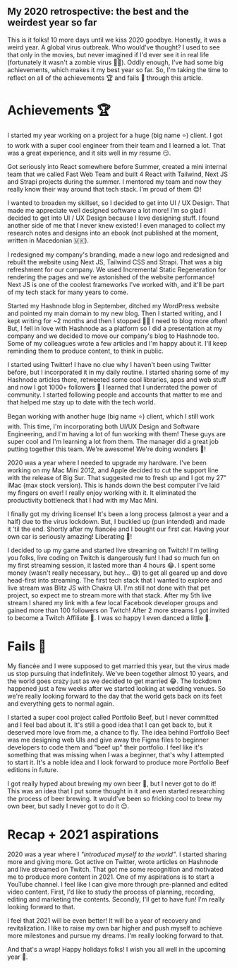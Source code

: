 ## My 2020 retrospective: the best and the weirdest year so far

This is it folks! 10 more days until we kiss 2020 goodbye. Honestly, it was a weird year. A global virus outbreak. Who would've thought? I used to see that only in the movies, but never imagined if I'd ever see it in real life (fortunately it wasn't a zombie virus 🧟‍♂️). Oddly enough, I've had some big achievements, which makes it my best year so far. So, I'm taking the time to reflect on all of the achievements 🏆 and fails 💩 through this article.

# Achievements 🏆
I started my year working on a project for a huge (big name ⭐️) client. I got to work with a super cool engineer from their team and I learned a lot. That was a great experience, and it sits well in my resume 😏.

Got seriously into React somewhere before Summer, created a mini internal team that we called Fast Web Team and built 4 React with Tailwind, Next JS and Strapi projects during the summer. I mentored my team and now they really know their way around that tech stack. I'm proud of them 😊!

I wanted to broaden my skillset, so I decided to get into UI / UX Design. That made me appreciate well designed software a lot more! I'm so glad I decided to get into UI / UX Design because I love designing stuff. I found another side of me that I never knew existed! I even managed to collect my research notes and designs into an ebook (not published at the moment, written in Macedonian 🇲🇰).

I redesigned my company's branding, made a new logo and redesigned and rebuilt the website using Next JS, Tailwind CSS and Strapi. That was a big refreshment for our company. We used Incremental Static Regeneration for rendering the pages and we're astonished of the website performance! Next JS is one of the coolest frameworks I've worked with, and it'll be part of my tech stack for many years to come.

Started my Hashnode blog in September, ditched my WordPress website and pointed my main domain to my new blog. Then I started writing, and I kept writing for ~2 months and then I stopped 🤦‍♂️ I need to blog more often! But, I fell in love with Hashnode as a platform so I did a presentation at my company and we decided to move our company's blog to Hashnode too. Some of my colleagues wrote a few articles and I'm happy about it. I'll keep reminding them to produce content, to think in public.

I started using Twitter! I have no clue why I haven't been using Twitter before, but I incorporated it in my daily routine. I started sharing some of my Hashnode articles there, retweeted some cool libraries, apps and web stuff and now I got 1000+ followers 🤩 I learned that I underrated the power of community. I started following people and accounts that matter to me and that helped me stay up to date with the tech world. 

Began working with another huge (big name ⭐️) client, which I still work with. This time, I'm incorporating both UI/UX Design and Software Engineering, and I'm having a lot of fun working with them! These guys are super cool and I'm learning a lot from them. The manager did a great job putting together this team. We're awesome! We're doing wonders 🤘!

2020 was a year where I needed to upgrade my hardware. I've been working on my Mac Mini 2012, and Apple decided to cut the support line with the release of Big Sur. That suggested me to fresh up and I got my 27" iMac (max stock version). This is hands down the best computer I've laid my fingers on ever! I really enjoy working with it. It eliminated the productivity bottleneck that I had with my Mac Mini.

I finally got my driving license! It's been a long process (almost a year and a half) due to the virus lockdown. But, I buckled up (pun intended) and made it 'til the end. Shortly after my fiancée and I bought our first car. Having your own car is seriously amazing! Liberating 🙌!

I decided to up my game and started live streaming on Twitch! I'm telling you folks, live coding on Twitch is dangerously fun! I had so much fun on my first streaming session, it lasted more than 4 hours 😂. I spent some money (wasn't really necessary, but hey... 😅) to get all geared up and dove head-first into streaming. The first tech stack that I wanted to explore and live stream was Blitz JS with Chakra UI. I'm still not done with that pet project, so expect me to stream more with that stack. After my 5th live stream I shared my link with a few local Facebook developer groups and gained more than 100 followers on Twitch! After 2 more streams I got invited to become a Twitch Affiliate 🤩. I was so happy I even danced a little 🕺.

# Fails 💩
My fiancée and I were supposed to get married this year, but the virus made us stop pursuing that indefinitely. We've been together almost 10 years, and the world goes crazy just as we decided to get married 😂. The lockdown happened just a few weeks after we started looking at wedding venues. So we're really looking forward to the day that the world gets back on its feet and everything gets to normal again.

I started a super cool project called Portfolio Beef, but I never committed and I feel bad about it. It's still a good idea that I can get back to, but it deserved more love from me, a chance to fly. The idea behind Portfolio Beef was me designing web UIs and give away the Figma files to beginner developers to code them and "beef up" their portfolio. I feel like it's something that was missing when I was a beginner, that's why I attempted to start it. It's a noble idea and I look forward to produce more Portfolio Beef editions in future.

I got really hyped about brewing my own beer 🍺, but I never got to do it! This was an idea that I put some thought in it and even started researching the process of beer brewing. It would've been so fricking cool to brew my own beer, but sadly I never got to do it 😔.

# Recap + 2021 aspirations
2020 was a year where I *"introduced myself to the world"*. I started sharing more and giving more. Got active on Twitter, wrote articles on Hashnode and live streamed on Twitch. That got me some recognition and motivated me to produce more content in 2021. One of my aspirations is to start a YouTube channel. I feel like I can give more through pre-planned and edited video content. First, I'd like to study the process of planning, recording, editing and marketing the contents. Secondly, I'll get to have fun! I'm really looking forward to that.

I feel that 2021 will be even better! It will be a year of recovery and revitalization. I like to raise my own bar higher and push myself to achieve more milestones and pursue my dreams. I'm really looking forward to that.

And that's a wrap! Happy holidays folks! I wish you all well in the upcoming year 🎉.